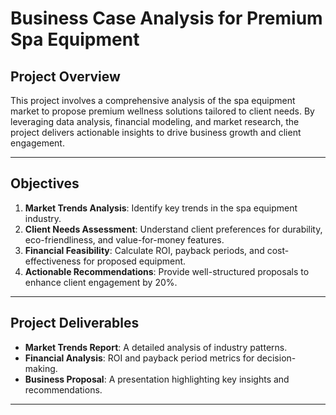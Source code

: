 # Business Case Analysis for Premium Spa Equipment  

## Project Overview  
This project involves a comprehensive analysis of the spa equipment market to propose premium wellness solutions tailored to client needs. By leveraging data analysis, financial modeling, and market research, the project delivers actionable insights to drive business growth and client engagement.

---

## Objectives  
1. **Market Trends Analysis**: Identify key trends in the spa equipment industry.  
2. **Client Needs Assessment**: Understand client preferences for durability, eco-friendliness, and value-for-money features.  
3. **Financial Feasibility**: Calculate ROI, payback periods, and cost-effectiveness for proposed equipment.  
4. **Actionable Recommendations**: Provide well-structured proposals to enhance client engagement by 20%.

---

## Project Deliverables  
- **Market Trends Report**: A detailed analysis of industry patterns.  
- **Financial Analysis**: ROI and payback period metrics for decision-making.  
- **Business Proposal**: A presentation highlighting key insights and recommendations.  

---


